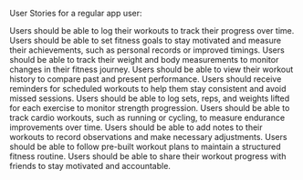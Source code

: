 User Stories for a regular app user:

Users should be able to log their workouts to track their progress over time.
Users should be able to set fitness goals to stay motivated and measure their achievements, such as personal records or improved timings.
Users should be able to track their weight and body measurements to monitor changes in their fitness journey.
Users should be able to view their workout history to compare past and present performance.
Users should receive reminders for scheduled workouts to help them stay consistent and avoid missed sessions.
Users should be able to log sets, reps, and weights lifted for each exercise to monitor strength progression.
Users should be able to track cardio workouts, such as running or cycling, to measure endurance improvements over time.
Users should be able to add notes to their workouts to record observations and make necessary adjustments.
Users should be able to follow pre-built workout plans to maintain a structured fitness routine.
Users should be able to share their workout progress with friends to stay motivated and accountable.
